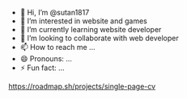 - 👋 Hi, I’m @sutan1817
- 👀 I’m interested in website and games
- 🌱 I’m currently learning website developer
- 💞️ I’m looking to collaborate with web developer 
- 📫 How to reach me ...
- 😄 Pronouns: ...
- ⚡ Fun fact: ...

<!---
sutan1817/sutan1817 is a ✨ special ✨ repository because its `README.md` (this file) appears on your GitHub profile.
You can click the Preview link to take a look at your changes.
--->
https://roadmap.sh/projects/single-page-cv